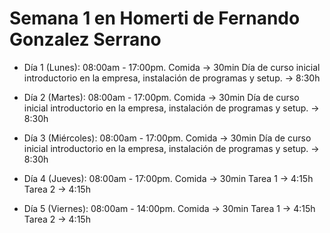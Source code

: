 # Semana 1 en Homerti de Fernando Gonzalez Serrano

- Día 1 (Lunes):
08:00am - 17:00pm.
Comida -> 30min
Día de curso inicial introductorio en la empresa, instalación de programas y setup. -> 8:30h

- Día 2 (Martes):
08:00am - 17:00pm.
Comida -> 30min
Día de curso inicial introductorio en la empresa, instalación de programas y setup. -> 8:30h

- Día 3 (Miércoles):
08:00am - 17:00pm.
Comida -> 30min
Día de curso inicial introductorio en la empresa, instalación de programas y setup. -> 8:30h

- Día 4 (Jueves):
08:00am - 17:00pm.
Comida -> 30min
Tarea 1 -> 4:15h
Tarea 2 -> 4:15h

- Día 5 (Viernes):
08:00am - 14:00pm.
Comida -> 30min
Tarea 1 -> 4:15h
Tarea 2 -> 4:15h
